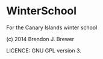 WinterSchool
============

For the Canary Islands winter school

(c) 2014 Brendon J. Brewer

LICENCE: GNU GPL version 3.
